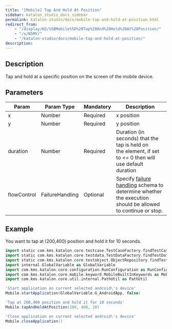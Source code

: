 ```yaml
---
title: "[Mobile] Tap And Hold At Position" 
sidebar: katalon_studio_docs_sidebar
permalink: katalon-studio/docs/mobile-tap-and-hold-at-position.html 
redirect_from:
    - "/display/KD/%5BMobile%5D%20Tap%20And%20Hold%20At%20Position/"
    - "/x/N5MY/"
    - "/katalon-studio/docs/mobile-tap-and-hold-at-position/"
description: 
---
```

Description
-----------

Tap and hold at a specific position on the screen of the mobile device.

Parameters
----------

| Param | Param Type | Mandatory | Description |
| --- | --- | --- | --- |
| x | Number | Required | x position |
| y | Number | Required | y position |
| duration | Number | Required | Duration (in seconds) that the tap is held on the element, if set to <= 0 then will use default duration |
| flowControl | FailureHandling | Optional | Specify [failure handling](/x/qAAM) schema to determine whether the execution should be allowed to continue or stop. |

Example 
--------

You want to tap at (200,400) position and hold it for 10 seconds.

```groovy
import static com.kms.katalon.core.testcase.TestCaseFactory.findTestCase
import static com.kms.katalon.core.testdata.TestDataFactory.findTestData
import static com.kms.katalon.core.testobject.ObjectRepository.findTestObject
import internal.GlobalVariable as GlobalVariable
import com.kms.katalon.core.configuration.RunConfiguration as RunConfiguration
import com.kms.katalon.core.mobile.keyword.MobileBuiltInKeywords as Mobile
import com.kms.katalon.core.util.internal.PathUtil as PathUtil

'Start application on current selected android\'s device'
Mobile.startApplication(GlobalVariable.G_AndroidApp, false)

'Tap at 200,400 position and hold it for 10 seconds'
Mobile.tapAndHoldAtPosition(200, 400, 10)

'Close application on current selected android\'s device'
Mobile.closeApplication()
```